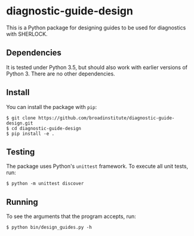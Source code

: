diagnostic-guide-design
=======================

This is a Python package for designing guides to be used for diagnostics with SHERLOCK.

## Dependencies

It is tested under Python 3.5, but should also work with earlier versions of Python 3. There are no other dependencies.

## Install

You can install the package with `pip`:
```
$ git clone https://github.com/broadinstitute/diagnostic-guide-design.git
$ cd diagnostic-guide-design
$ pip install -e .
```

## Testing

The package uses Python's `unittest` framework. To execute all unit tests, run:
```
$ python -m unittest discover
```

## Running

To see the arguments that the program accepts, run:
```
$ python bin/design_guides.py -h
```

